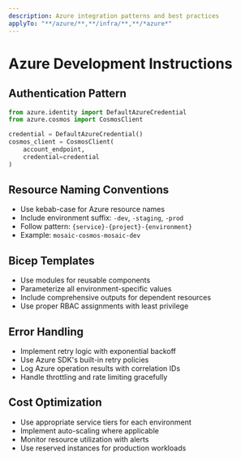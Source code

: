 ```yaml
---
description: Azure integration patterns and best practices
applyTo: "**/azure/**,**/infra/**,**/*azure*"
---
```


# Azure Development Instructions

## Authentication Pattern

```python
from azure.identity import DefaultAzureCredential
from azure.cosmos import CosmosClient

credential = DefaultAzureCredential()
cosmos_client = CosmosClient(
    account_endpoint,
    credential=credential
)
```

## Resource Naming Conventions

- Use kebab-case for Azure resource names
- Include environment suffix: `-dev`, `-staging`, `-prod`
- Follow pattern: `{service}-{project}-{environment}`
- Example: `mosaic-cosmos-mosaic-dev`

## Bicep Templates

- Use modules for reusable components
- Parameterize all environment-specific values
- Include comprehensive outputs for dependent resources
- Use proper RBAC assignments with least privilege

## Error Handling

- Implement retry logic with exponential backoff
- Use Azure SDK's built-in retry policies
- Log Azure operation results with correlation IDs
- Handle throttling and rate limiting gracefully

## Cost Optimization

- Use appropriate service tiers for each environment
- Implement auto-scaling where applicable
- Monitor resource utilization with alerts
- Use reserved instances for production workloads
